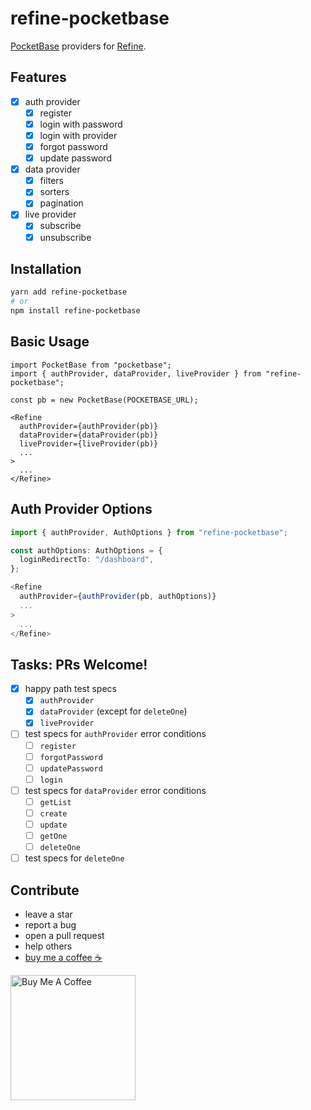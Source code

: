 # refine-pocketbase

[PocketBase](https://pocketbase.io/) providers for [Refine](https://refine.dev/).

## Features

- [x] auth provider
  - [x] register
  - [x] login with password
  - [x] login with provider
  - [x] forgot password
  - [x] update password
- [x] data provider
  - [x] filters
  - [x] sorters
  - [x] pagination 
- [x] live provider
  - [x] subscribe
  - [x] unsubscribe  

## Installation

``` sh
yarn add refine-pocketbase
# or
npm install refine-pocketbase
```

## Basic Usage

``` tsx
import PocketBase from "pocketbase";
import { authProvider, dataProvider, liveProvider } from "refine-pocketbase";

const pb = new PocketBase(POCKETBASE_URL);

<Refine
  authProvider={authProvider(pb)}
  dataProvider={dataProvider(pb)}
  liveProvider={liveProvider(pb)}
  ...
>
  ...
</Refine>
```

## Auth Provider Options

``` ts
import { authProvider, AuthOptions } from "refine-pocketbase";

const authOptions: AuthOptions = {
  loginRedirectTo: "/dashboard",
};

<Refine
  authProvider={authProvider(pb, authOptions)}
  ...
>
  ...
</Refine>
```

## Tasks: PRs Welcome!

- [x] happy path test specs
  - [x] `authProvider`
  - [x] `dataProvider` (except for `deleteOne`)
  - [x] `liveProvider`
- [ ] test specs for `authProvider` error conditions
  - [ ] `register`
  - [ ] `forgotPassword`
  - [ ] `updatePassword`
  - [ ] `login`
- [ ] test specs for `dataProvider` error conditions
  - [ ] `getList`
  - [ ] `create`
  - [ ] `update`
  - [ ] `getOne`
  - [ ] `deleteOne`
- [ ] test specs for `deleteOne`

## Contribute

- leave a star
- report a bug
- open a pull request
- help others
- [buy me a coffee ☕](https://www.buymeacoffee.com/kruschid)

<a href="https://www.buymeacoffee.com/kruschid" target="_blank"><img width="200px" src="https://cdn.buymeacoffee.com/buttons/v2/default-orange.png" alt="Buy Me A Coffee" ></a>
